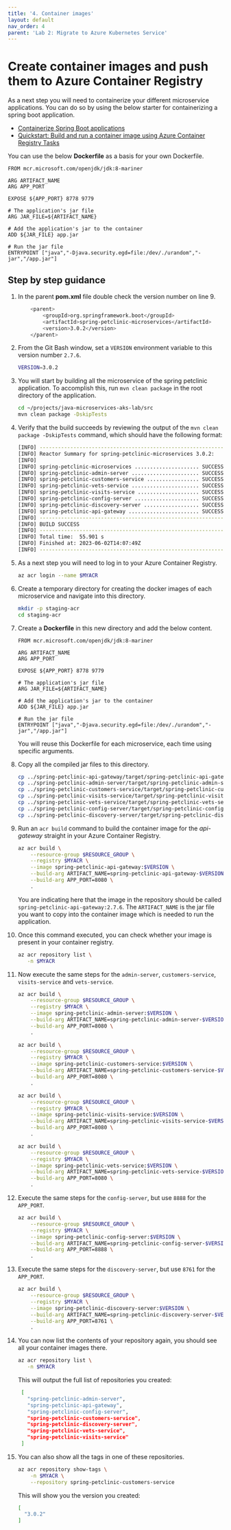 ```yaml
---
title: '4. Container images'
layout: default
nav_order: 4
parent: 'Lab 2: Migrate to Azure Kubernetes Service'
---
```


# Create container images and push them to Azure Container Registry

As a next step you will need to containerize your different microservice applications. You can do so by using the below starter for containerizing a spring boot application.

- [Containerize Spring Boot applications](https://github.com/Azure/spring-boot-container-quickstart)
- [Quickstart: Build and run a container image using Azure Container Registry Tasks](https://docs.microsoft.com/en-us/azure/container-registry/container-registry-quickstart-task-cli)

You can use the below **Dockerfile** as a basis for your own Dockerfile.

```docker
FROM mcr.microsoft.com/openjdk/jdk:8-mariner

ARG ARTIFACT_NAME
ARG APP_PORT

EXPOSE ${APP_PORT} 8778 9779

# The application's jar file
ARG JAR_FILE=${ARTIFACT_NAME}

# Add the application's jar to the container
ADD ${JAR_FILE} app.jar

# Run the jar file
ENTRYPOINT ["java","-Djava.security.egd=file:/dev/./urandom","-jar","/app.jar"]
```

## Step by step guidance

1. In the parent **pom.xml** file double check the version number on line 9.

   ```bash
       <parent>        
           <groupId>org.springframework.boot</groupId>
           <artifactId>spring-petclinic-microservices</artifactId>
           <version>3.0.2</version>    
       </parent>
   ```

1. From the Git Bash window, set a `VERSION` environment variable to this version number `2.7.6`.

   ```bash
   VERSION=3.0.2
   ```

1. You will start by building all the microservice of the spring petclinic application. To accomplish this, run `mvn clean package` in the root directory of the application.

   ```bash
   cd ~/projects/java-microservices-aks-lab/src
   mvn clean package -DskipTests
   ```

1. Verify that the build succeeds by reviewing the output of the `mvn clean package -DskipTests` command, which should have the following format:

   ```bash
   [INFO] ------------------------------------------------------------------------
   [INFO] Reactor Summary for spring-petclinic-microservices 3.0.2:
   [INFO] 
   [INFO] spring-petclinic-microservices ..................... SUCCESS [  0.249 s]
   [INFO] spring-petclinic-admin-server ...................... SUCCESS [ 16.123 s]
   [INFO] spring-petclinic-customers-service ................. SUCCESS [  6.749 s]
   [INFO] spring-petclinic-vets-service ...................... SUCCESS [  4.845 s]
   [INFO] spring-petclinic-visits-service .................... SUCCESS [  5.063 s]
   [INFO] spring-petclinic-config-server ..................... SUCCESS [  1.777 s]
   [INFO] spring-petclinic-discovery-server .................. SUCCESS [  2.563 s]
   [INFO] spring-petclinic-api-gateway ....................... SUCCESS [ 15.582 s]
   [INFO] ------------------------------------------------------------------------
   [INFO] BUILD SUCCESS
   [INFO] ------------------------------------------------------------------------
   [INFO] Total time:  55.901 s
   [INFO] Finished at: 2023-06-02T14:07:49Z
   [INFO] ------------------------------------------------------------------------
   ```

1. As a next step you will need to log in to your Azure Container Registry.

   ```bash
   az acr login --name $MYACR
   ```

1. Create a temporary directory for creating the docker images of each microservice and navigate into this directory. 

   ```bash
   mkdir -p staging-acr
   cd staging-acr
   ```

1. Create a **Dockerfile** in this new directory and add the below content.

   ```docker
   FROM mcr.microsoft.com/openjdk/jdk:8-mariner
   
   ARG ARTIFACT_NAME
   ARG APP_PORT
   
   EXPOSE ${APP_PORT} 8778 9779
   
   # The application's jar file
   ARG JAR_FILE=${ARTIFACT_NAME}
   
   # Add the application's jar to the container
   ADD ${JAR_FILE} app.jar
   
   # Run the jar file
   ENTRYPOINT ["java","-Djava.security.egd=file:/dev/./urandom","-jar","/app.jar"]
   ```

   You will reuse this Dockerfile for each microservice, each time using specific arguments.

1. Copy all the compiled jar files to this directory.

   ```bash
   cp ../spring-petclinic-api-gateway/target/spring-petclinic-api-gateway-$VERSION.jar spring-petclinic-api-gateway-$VERSION.jar
   cp ../spring-petclinic-admin-server/target/spring-petclinic-admin-server-$VERSION.jar spring-petclinic-admin-server-$VERSION.jar
   cp ../spring-petclinic-customers-service/target/spring-petclinic-customers-service-$VERSION.jar spring-petclinic-customers-service-$VERSION.jar
   cp ../spring-petclinic-visits-service/target/spring-petclinic-visits-service-$VERSION.jar spring-petclinic-visits-service-$VERSION.jar
   cp ../spring-petclinic-vets-service/target/spring-petclinic-vets-service-$VERSION.jar spring-petclinic-vets-service-$VERSION.jar
   cp ../spring-petclinic-config-server/target/spring-petclinic-config-server-$VERSION.jar spring-petclinic-config-server-$VERSION.jar
   cp ../spring-petclinic-discovery-server/target/spring-petclinic-discovery-server-$VERSION.jar spring-petclinic-discovery-server-$VERSION.jar
   ```

1. Run an `acr build` command to build the container image for the _api-gateway_ straight in your Azure Container Registry.

   ```bash
   az acr build \
       --resource-group $RESOURCE_GROUP \
       --registry $MYACR \
       --image spring-petclinic-api-gateway:$VERSION \
       --build-arg ARTIFACT_NAME=spring-petclinic-api-gateway-$VERSION.jar \
       --build-arg APP_PORT=8080 \
       .
   ```

   You are indicating here that the image in the repository should be called `spring-petclinic-api-gateway:2.7.6`. The `ARTIFACT_NAME` is the jar file you want to copy into the container image which is needed to run the application.

1. Once this command executed, you can check whether your image is present in your container registry.

   ```bash
   az acr repository list \
      -n $MYACR
   ```

1. Now execute the same steps for the `admin-server`, `customers-service`, `visits-service` and `vets-service`.

   ```bash
   az acr build \
       --resource-group $RESOURCE_GROUP \
       --registry $MYACR \
       --image spring-petclinic-admin-server:$VERSION \
       --build-arg ARTIFACT_NAME=spring-petclinic-admin-server-$VERSION.jar \
       --build-arg APP_PORT=8080 \
       .
   
   az acr build \
       --resource-group $RESOURCE_GROUP \
       --registry $MYACR \
       --image spring-petclinic-customers-service:$VERSION \
       --build-arg ARTIFACT_NAME=spring-petclinic-customers-service-$VERSION.jar \
       --build-arg APP_PORT=8080 \
       .
   
   az acr build \
       --resource-group $RESOURCE_GROUP \
       --registry $MYACR \
       --image spring-petclinic-visits-service:$VERSION \
       --build-arg ARTIFACT_NAME=spring-petclinic-visits-service-$VERSION.jar \
       --build-arg APP_PORT=8080 \
       .
   
   az acr build \
       --resource-group $RESOURCE_GROUP \
       --registry $MYACR \
       --image spring-petclinic-vets-service:$VERSION \
       --build-arg ARTIFACT_NAME=spring-petclinic-vets-service-$VERSION.jar \
       --build-arg APP_PORT=8080 \
       .
   ```

1. Execute the same steps for the `config-server`, but use `8888` for the `APP_PORT`.

   ```bash
   az acr build \
       --resource-group $RESOURCE_GROUP \
       --registry $MYACR \
       --image spring-petclinic-config-server:$VERSION \
       --build-arg ARTIFACT_NAME=spring-petclinic-config-server-$VERSION.jar \
       --build-arg APP_PORT=8888 \
       .
   ```

1. Execute the same steps for the `discovery-server`, but use `8761` for the `APP_PORT`.

   ```bash
   az acr build \
       --resource-group $RESOURCE_GROUP \
       --registry $MYACR \
       --image spring-petclinic-discovery-server:$VERSION \
       --build-arg ARTIFACT_NAME=spring-petclinic-discovery-server-$VERSION.jar \
       --build-arg APP_PORT=8761 \
       .
   ```

1. You can now list the contents of your repository again, you should see all your container images there.

   ```bash
   az acr repository list \
      -n $MYACR
   ```

   This will output the full list of repositories you created: 
  
   ```bash
    [
      "spring-petclinic-admin-server",
      "spring-petclinic-api-gateway",
      "spring-petclinic-config-server",
      "spring-petclinic-customers-service",
      "spring-petclinic-discovery-server",
      "spring-petclinic-vets-service",
      "spring-petclinic-visits-service"
    ]
   ```

1. You can also show all the tags in one of these repositories.

   ```bash
   az acr repository show-tags \
       -n $MYACR \
       --repository spring-petclinic-customers-service
   ```

   This will show you the version you created:

   ```bash
   [
     "3.0.2"
   ]
   ```



